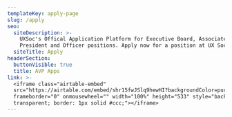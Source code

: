 ```yaml
---
templateKey: apply-page
slug: /apply
seo:
  siteDescription: >-
    UXSoc's Offical Application Platform for Executive Board, Associate Vice
    President and Officer positions. Apply now for a position at UX Society!
  siteTitle: Apply
headerSection:
  buttonVisible: true
  title: AVP Apps
link: >-
  <iframe class="airtable-embed"
  src="https://airtable.com/embed/shr15fwJSlq9hewHI?backgroundColor=purple"
  frameborder="0" onmousewheel="" width="100%" height="533" style="background:
  transparent; border: 1px solid #ccc;"></iframe>
---
```


